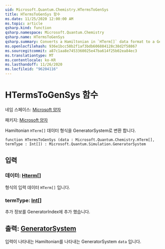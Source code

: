 ```yaml
---
uid: Microsoft.Quantum.Chemistry.HTermsToGenSys
title: HTermsToGenSys 함수
ms.date: 11/25/2020 12:00:00 AM
ms.topic: article
qsharp.kind: function
qsharp.namespace: Microsoft.Quantum.Chemistry
qsharp.name: HTermsToGenSys
qsharp.summary: Converts a Hamiltonian in `HTerm[]` data format to a GeneratorSystem.
ms.openlocfilehash: 936e1bcc58b2f1af3bdb606884128c38d2f58867
ms.sourcegitcommit: a87c1aa8e7453360025e47ba614f25b02ea84ec3
ms.translationtype: MT
ms.contentlocale: ko-KR
ms.lasthandoff: 11/26/2020
ms.locfileid: "96204116"
---
```

# <a name="htermstogensys-function"></a>HTermsToGenSys 함수

네임 스페이스: [Microsoft 양자](xref:Microsoft.Quantum.Chemistry)

패키지: [Microsoft 양자](https://nuget.org/packages/Microsoft.Quantum.Chemistry)


Hamiltonian `HTerm[]` 데이터 형식을 GeneratorSystem로 변환 합니다.

```qsharp
function HTermsToGenSys (data : Microsoft.Quantum.Chemistry.HTerm[], termType : Int[]) : Microsoft.Quantum.Simulation.GeneratorSystem
```


## <a name="input"></a>입력

### <a name="data--hterm"></a>데이터: [Hterm](xref:Microsoft.Quantum.Chemistry.HTerm)[]

형식의 입력 데이터 `HTerm[]` 입니다.


### <a name="termtype--int"></a>termType: [Int](xref:microsoft.quantum.lang-ref.int)[]

추가 정보를 GeneratorIndex에 추가 했습니다.



## <a name="output--generatorsystem"></a>출력: [GeneratorSystem](xref:Microsoft.Quantum.Simulation.GeneratorSystem)

입력이 나타내는 Hamiltonian를 나타내는 GeneratorSystem `data` 입니다.